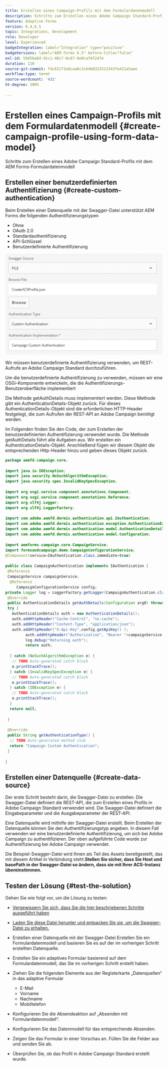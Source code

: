 ```yaml
---
title: Erstellen eines Campaign-Profils mit dem Formulardatenmodell
description: Schritte zum Erstellen eines Adobe Campaign Standard-Profils mit dem AEM Forms-Formulardatenmodell
feature: Adaptive Forms
version: 6.4,6.5
topic: Integrations, Development
role: Developer
level: Experienced
badgeIntegration: label="Integration" type="positive"
badgeVersions: label="AEM Forms 6.5" before-title="false"
exl-id: 59d5ba6d-91c1-48c7-8c87-8e0caf4f2d7e
duration: 110
source-git-commit: f4c621f3a9caa8c2c64b8323312343fe421a5aee
workflow-type: tm+mt
source-wordcount: '431'
ht-degree: 100%

---
```


# Erstellen eines Campaign-Profils mit dem Formulardatenmodell {#create-campaign-profile-using-form-data-model}

Schritte zum Erstellen eines Adobe Campaign Standard-Profils mit dem AEM Forms-Formulardatenmodell

## Erstellen einer benutzerdefinierten Authentifizierung {#create-custom-authentication}

Beim Erstellen einer Datenquelle mit der Swagger-Datei unterstützt AEM Forms die folgenden Authentifizierungstypen

* Ohne
* OAuth 2.0
* Standardauthentifizierung
* API-Schlüssel
* Benutzerdefinierte Authentifizierung

![campaingfdm](assets/campaignfdm.gif)

Wir müssen benutzerdefinierte Authentifizierung verwenden, um REST-Aufrufe an Adobe Campaign Standard durchzuführen.

Um die benutzerdefinierte Authentifizierung zu verwenden, müssen wir eine OSGi-Komponente entwickeln, die die Authentifizierungs-Benutzeroberfläche implementiert

Die Methode getAuthDetails muss implementiert werden. Diese Methode gibt ein AuthenticationDetails-Objekt zurück. Für dieses AuthenticationDetails-Objekt sind die erforderlichen HTTP-Header festgelegt, die zum Aufrufen der REST-API an Adobe Campaign benötigt werden.

Im Folgenden finden Sie den Code, der zum Erstellen der benutzerdefinierten Authentifizierung verwendet wurde. Die Methode getAuthDetails führt alle Aufgaben aus. Wir erstellen ein AuthenticationDetails-Objekt. Anschließend fügen wir diesem Objekt die entsprechenden Http-Header hinzu und geben dieses Objekt zurück.

```java
package aemfd.campaign.core;

import java.io.IOException;
import java.security.NoSuchAlgorithmException;
import java.security.spec.InvalidKeySpecException;

import org.osgi.service.component.annotations.Component;
import org.osgi.service.component.annotations.Reference;
import org.slf4j.Logger;
import org.slf4j.LoggerFactory;

import com.adobe.aemfd.dermis.authentication.api.IAuthentication;
import com.adobe.aemfd.dermis.authentication.exception.AuthenticationException;
import com.adobe.aemfd.dermis.authentication.model.AuthenticationDetails;
import com.adobe.aemfd.dermis.authentication.model.Configuration;

import aemforms.campaign.core.CampaignService;
import formsandcampaign.demo.CampaignConfigurationService;
@Component(service=IAuthentication.class,immediate=true)

public class CampaignAuthentication implements IAuthentication {
 @Reference
 CampaignService campaignService;
  @Reference
     CampaignConfigurationService config;
private Logger log = LoggerFactory.getLogger(CampaignAuthentication.class);
 @Override
 public AuthenticationDetails getAuthDetails(Configuration arg0) throws AuthenticationException {
 try {
   AuthenticationDetails auth = new AuthenticationDetails();
   auth.addHttpHeader("Cache-Control", "no-cache");
   auth.addHttpHeader("Content-Type", "application/json");
   auth.addHttpHeader("X-Api-Key",config.getApiKey() );
         auth.addHttpHeader("Authorization", "Bearer "+campaignService.getAccessToken());
         log.debug("Returning auth");
         return auth;
   
  } catch (NoSuchAlgorithmException e) {
   // TODO Auto-generated catch block
   e.printStackTrace();
  } catch (InvalidKeySpecException e) {
   // TODO Auto-generated catch block
   e.printStackTrace();
  } catch (IOException e) {
   // TODO Auto-generated catch block
   e.printStackTrace();
  }
  return null;
  
 }

 @Override
 public String getAuthenticationType() {
  // TODO Auto-generated method stub
  return "Campaign Custom Authentication";
 }

}
```

## Erstellen einer Datenquelle {#create-data-source}

Der erste Schritt besteht darin, die Swagger-Datei zu erstellen. Die Swagger-Datei definiert die REST-API, die zum Erstellen eines Profils in Adobe Campaign Standard verwendet wird. Die Swagger-Datei definiert die Eingabeparameter und die Ausgabeparameter der REST-API.

Eine Datenquelle wird mithilfe der Swagger-Datei erstellt. Beim Erstellen der Datenquelle können Sie den Authentifizierungstyp angeben. In diesem Fall verwenden wir eine benutzerdefinierte Authentifizierung, um sich bei Adobe Campaign zu authentifizieren. Der oben aufgeführte Code wurde zur Authentifizierung bei Adobe Campaign verwendet.

Die Beispiel-Swagger-Datei wird Ihnen als Teil des Assets bereitgestellt, das mit diesem Artikel in Verbindung steht.**Stellen Sie sicher, dass Sie Host und basePath in der Swagger-Datei so ändern, dass sie mit Ihrer ACS-Instanz übereinstimmen.**

## Testen der Lösung {#test-the-solution}

Gehen Sie wie folgt vor, um die Lösung zu testen:
* [Vergewissern Sie sich, dass Sie die hier beschriebenen Schritte ausgeführt haben](aem-forms-with-campaign-standard-getting-started-tutorial.md)
* [Laden Sie diese Datei herunter und entpacken Sie sie, um die Swagger-Datei zu erhalten.](assets/create-acs-profile-swagger-file.zip)
* Erstellen einer Datenquelle mit der Swagger-Datei
Erstellen Sie ein Formulardatenmodell und basieren Sie es auf der im vorherigen Schritt erstellten Datenquelle.
* Erstellen Sie ein adaptives Formular basierend auf dem Formulardatenmodell, das Sie im vorherigen Schritt erstellt haben.
* Ziehen Sie die folgenden Elemente aus der Registerkarte „Datenquellen“ in das adaptive Formular

   * E-Mail
   * Vorname
   * Nachname
   * Mobiltelefon

* Konfigurieren Sie die Absendeaktion auf „Absenden mit Formulardatenmodell“.
* Konfigurieren Sie das Datenmodell für das entsprechende Absenden.
* Zeigen Sie das Formular in einer Vorschau an. Füllen Sie die Felder aus und senden Sie ab.
* Überprüfen Sie, ob das Profil in Adobe Campaign Standard erstellt wurde.
